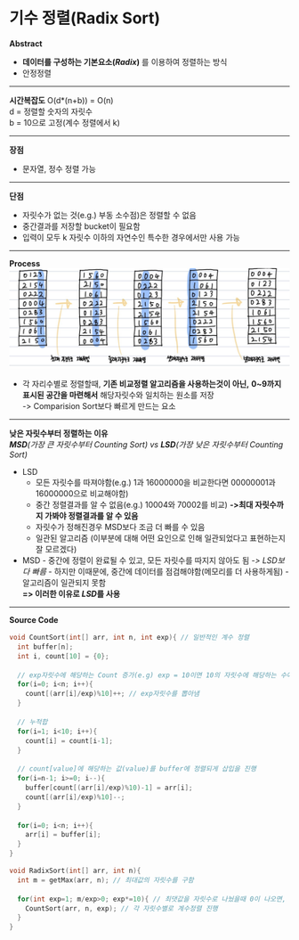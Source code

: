 # 기수 정렬(Radix Sort)
**Abstract**
  - **데이터를 구성하는 기본요소(_Radix_)** 를 이용하여 정렬하는 방식
  - 안정정렬
___
**시간복잡도**
O(d*(n+b)) = O(n)  
d = 정렬할 숫자의 자릿수  
b = 10으로 고정(계수 정렬에서 k)  
___
**장점**
  - 문자열, 정수 정렬 가능
___
**단점**
  - 자릿수가 없는 것(e.g.) 부동 소수점)은 정렬할 수 없음
  - 중간결과를 저장할 bucket이 필요함
  - 입력이 모두 k 자릿수 이하의 자연수인 특수한 경우에서만 사용 가능
___
**Process**  
![RadixSortProcess](./images/RadixSortProcess.jpg)
- 각 자리수별로 정렬할때, **기존 비교정렬 알고리즘을 사용하는것이 아닌,**  **0~9까지 표시된 공간을 마련해서** 해당자릿수와 일치하는 원소를 저장  
   -> Comparision Sort보다 빠르게 만드는 요소  
___
**낮은 자릿수부터 정렬하는 이유**  
_**MSD**(가장 큰 자릿수부터 Counting Sort) vs **LSD**(가장 낮은 자릿수부터 Counting Sort)_  
  - LSD
    - 모든 자릿수를 따져야함(e.g.) 1과 16000000을 비교한다면 00000001과 16000000으로 비교해야함)
    - 중간 정렬결과를 알 수 없음(e.g.) 10004와 70002를 비교) **->최대 자릿수까지 가봐야 정렬결과를 알 수 있음**
    - 자릿수가 정해진경우 MSD보다 조금 더 빠를 수 있음
    - 일관된 알고리즘 (이부분에 대해 어떤 요인으로 인해 일관되었다고 표현하는지 잘 모르겠다)
   - MSD
    - 중간에 정렬이 완료될 수 있고, 모든 자릿수를 따지지 않아도 됨 *-> LSD보다 빠름*
    - 하지만 이때문에, 중간에 데이터를 점검해야함(메모리를 더 사용하게됨)
    - 알고리즘이 일관되지 못함  
  **=> 이러한 이유로 *LSD*를 사용**
___
**Source Code**
```c
void CountSort(int[] arr, int n, int exp){ // 일반적인 계수 정렬
  int buffer[n];
  int i, count[10] = {0};
  
  // exp자릿수에 해당하는 Count 증가(e.g) exp = 10이면 10의 자릿수에 해당하는 수에 대해서만 계수정렬을 사용)
  for(i=0; i<n; i++){
    count[(arr[i]/exp)%10]++; // exp자릿수를 뽑아냄
  }
  
  // 누적합
  for(i=1; i<10; i++){
    count[i] = count[i-1];
  }
  
  // count[value]에 해당하는 값(value)를 buffer에 정렬되게 삽입을 진행
  for(i=n-1; i>=0; i--){
    buffer[count[(arr[i]/exp)%10)-1] = arr[i];
    count[(arr[i]/exp)%10]--;
  }
  
  for(i=0; i<n; i++){
    arr[i] = buffer[i];
  }
}
```
```c
void RadixSort(int[] arr, int n){
  int m = getMax(arr, n); // 최대값의 자릿수를 구함
  
  for(int exp=1; m/exp>0; exp*=10){ // 최댓값을 자릿수로 나눴을때 0이 나오면, arr의 모든 숫자가 exp보다 낮은 자릿수이므로 탐색 종료
    CountSort(arr, n, exp); // 각 자릿수별로 계수정렬 진행
  }
}
 ```
